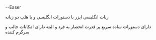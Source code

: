 --Easer
 
ربات انگلیسی ایزر با دستورات انگلیسی و با هلپ دو زبانه 

دارای دستورات ساده
سریع
پر قدرت
انحصار به فرد
و البته دارای امکانات جالب و سرگرم کننده
